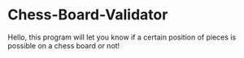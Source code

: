 # Chess-Board-Validator
Hello, this program will let you know if a certain position of pieces is possible on a chess board or not!
